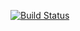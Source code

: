 [![Build Status](https://app.travis-ci.com/RehMarNo/teste-CI-CD.svg?branch=main)](https://app.travis-ci.com/RehMarNo/teste-CI-CD)